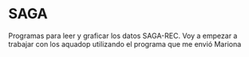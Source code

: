 # SAGA
Programas para leer y graficar los datos SAGA-REC.
Voy a empezar a trabajar con los aquadop utilizando el programa que me envió Mariona
